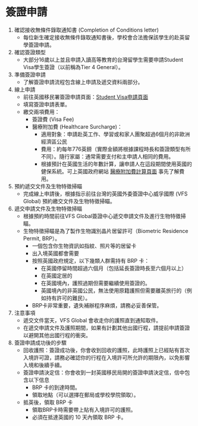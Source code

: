 # 簽證申請

1. 確認接收無條件錄取通知書 (Completion of Conditions letter)
    * 每位新生確定接收無條件錄取通知書後，學校會合法擔保該學生的赴英留學簽證申請。
1. 確認簽證類型
   * 大部分16歲以上並且申請入讀高等教育的台灣留學生需要申請Student Visa學生簽證（以前稱為Tier 4 General）。
1. 準備簽證申請
   * 了解簽證申請流程包含線上申請及遞交資料兩部分。
1. 線上申請
   * 前往英國移民署簽證申請頁面：[Student Visa申請頁面](https://www.gov.uk/student-visa)  
   * 填寫簽證申請表單。  
   * 繳交兩項費用：  
     * 簽證費 (Visa Fee)  
     * 醫療附加費 (Healthcare Surcharge)：  
       * 適用對象：申請赴英工作、學習或和家人團聚超過6個月的非歐洲經濟區公民  
       * 費用：約每年776英鎊（實際金額將根據課程時長和簽證類型有所不同）。隨行家屬：通常需要支付和主申請人相同的費用。  
       * 根據預計在英國生活的年數計算，讓申請人在這段期間使用英國的健保系統。可上英國政府網站 [醫療附加費計算頁面](https://www.immigration-health-surcharge.service.gov.uk/checker/type) 事先了解費用。
1. 預約遞交文件及生物特徵掃瞄
   * 完成線上申請後，根據指示前往台灣的英國外委簽證中心威孚國際 (VFS Global) 預約繳交文件及生物特徵掃瞄。
1. 遞交申請文件及生物特徵掃瞄
   * 根據預約時間前往VFS Global簽證中心遞交申請文件及進行生物特徵掃瞄。
   * 生物特徵掃瞄是為了製作生物識別晶片居留許可（Biometric Residence Permit, BRP）。  
     * 一個包含你生物資訊如指紋、照片等的居留卡  
     * 出入境英國都會需要
     * 按照英國政府規定，以下幾類人群需持有 BRP 卡：  
       * 在英國停留時間超過六個月（包括延長簽證時長至六個月以上）  
       * 在英國定居的  
       * 在英國境內，護照過期但需要繼續使用簽證的。  
       * 英國境內的非英國公民，無法使用原籍護照但需要離英旅行的（例如持有許可的難民）。  
     * BRP卡非常重要，遺失補辦程序麻煩，請務必妥善保管。
1. 注意事項
   * 遞交文件當天，VFS Global 會收走你的護照直到通知取件。  
   * 在遞交申請文件及護照期間，如果有計劃其他出國行程，請提前申請簽證以避開其他出國行程的衝突。
1. 簽證申請成功後的步驟
   * 回收護照：簽證成功後，你會收到回收的護照，此時護照上已經貼有首次入境許可證，請務必確認你的行程在入境許可所允許的期限內，以免影響入境和後續手續。  
   * 簽證申請決定信：你會收到一封英國移民局開的簽證申請決定信，信中包含以下信息  
     * BRP 卡的到達時間。  
     * 領取地點（可以選擇在郵局或學校學院領取）。  
   * 抵英後，領取 BRP 卡  
     * 領取BRP卡時需要帶上貼有入境許可的護照。  
     * 必須在抵達英國的 10 天內領取 BRP 卡。
